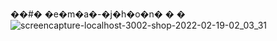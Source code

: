 ��#� �e�m�a�-�j�h�o�n�
�
�![screencapture-localhost-3002-shop-2022-02-19-02_03_31](https://user-images.githubusercontent.com/78864735/154753685-59bb5dd6-b09a-466a-95d6-3f6abc07dc6a.png)
